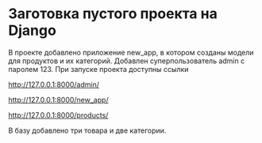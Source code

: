 # Заготовка пустого проекта на Django

В проекте добавлено приложение new_app, в котором созданы модели для продуктов и их категорий. Добавлен суперпользователь admin с паролем 123.
При запуске проекта доступны ссылки

http://127.0.0.1:8000/admin/

http://127.0.0.1:8000/new_app/

http://127.0.0.1:8000/products/

В базу добавлено три товара и две категории. 